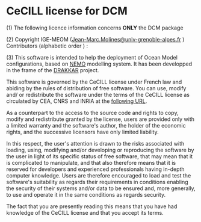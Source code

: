 # CeCILL license for DCM

(1) The following licence information concerns **ONLY** the DCM package

(2) Copyright  IGE-MEOM (Jean-Marc.Molines@univ-grenoble-alpes.fr )
Contributors (alphabetic order ) : 

(3) This software is intended to help the deployment  of Ocean Model 
configurations, based on [NEMO](https://www.nemo-ocean.eu/) modelling system. 
It has been developped in the frame of the [DRAKKAR](https://www.drakkar-ocean.eu/) project.

This software is governed by the CeCILL  license under French law and
abiding by the rules of distribution of free software.  You can  use, 
modify and/ or redistribute the software under the terms of the CeCILL
license as circulated by CEA, CNRS and INRIA at the [following URL](http://www.cecill.info). 

As a counterpart to the access to the source code and  rights to copy,
modify and redistribute granted by the license, users are provided only
with a limited warranty  and the software's author,  the holder of the
economic rights,  and the successive licensors  have only  limited
liability. 

In this respect, the user's attention is drawn to the risks associated
with loading,  using,  modifying and/or developing or reproducing the
software by the user in light of its specific status of free software,
that may mean  that it is complicated to manipulate,  and  that  also
therefore means  that it is reserved for developers  and  experienced
professionals having in-depth computer knowledge. Users are therefore
encouraged to load and test the software's suitability as regards their
requirements in conditions enabling the security of their systems and/or 
data to be ensured and,  more generally, to use and operate it in the 
same conditions as regards security. 

The fact that you are presently reading this means that you have had
knowledge of the CeCILL license and that you accept its terms.
